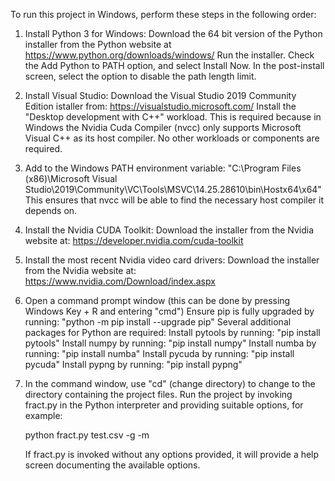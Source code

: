To run this project in Windows, perform these steps in the following order:

1. Install Python 3 for Windows:
   Download the 64 bit version of the Python installer from the Python website at https://www.python.org/downloads/windows/
   Run the installer. Check the Add Python to PATH option, and select Install Now.
   In the post-install screen, select the option to disable the path length limit.

2. Install Visual Studio:
   Download the Visual Studio 2019 Community Edition istaller from: https://visualstudio.microsoft.com/
   Install the "Desktop development with C++" workload.
   This is required because in Windows the Nvidia Cuda Compiler (nvcc) only supports Microsoft Visual C++ as its host compiler.
   No other workloads or components are required.

4. Add to the Windows PATH environment variable: "C:\Program Files (x86)\Microsoft Visual Studio\2019\Community\VC\Tools\MSVC\14.25.28610\bin\Hostx64\x64"
   This ensures that nvcc will be able to find the necessary host compiler it depends on.

3. Install the Nvidia CUDA Toolkit:
   Download the installer from the Nvidia website at: https://developer.nvidia.com/cuda-toolkit

4. Install the most recent Nvidia video card drivers:
   Download the installer from the Nvidia website at: https://www.nvidia.com/Download/index.aspx

5. Open a command prompt window (this can be done by pressing Windows Key + R and entering "cmd")
   Ensure pip is fully upgraded by running: "python -m pip install --upgrade pip"
   Several additional packages for Python are required:
   Install pytools by running: "pip install pytools"
   Install numpy by running: "pip install numpy"
   Install numba by running: "pip install numba"
   Install pycuda by running: "pip install pycuda"
   Install pypng by running: "pip install pypng"

6. In the command window, use "cd" (change directory) to change to the directory containing the project files.
   Run the project by invoking fract.py in the Python interpreter and providing suitable options, for example:

   python fract.py test.csv -g -m

   If fract.py is invoked without any options provided, it will provide a help screen documenting the
   available options.
